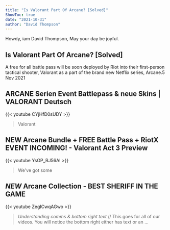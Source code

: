 ```yaml
---
title: "Is Valorant Part Of Arcane? [Solved]"
ShowToc: true 
date: "2021-10-31"
author: "David Thompson" 
---
```


Howdy, iam David Thompson, May your day be joyful.
## Is Valorant Part Of Arcane? [Solved]
A free for all battle pass will be soon deployed by Riot into their first-person tactical shooter, Valorant as a part of the brand new Netflix series, Arcane.5 Nov 2021

## ARCANE Serien Event Battlepass & neue Skins | VALORANT Deutsch
{{< youtube CYjHfD0sUDY >}}
>Valorant

## NEW Arcane Bundle + FREE Battle Pass + RiotX EVENT INCOMING! - Valorant Act 3 Preview
{{< youtube YsOP_RJ56AI >}}
>We've got some 

## *NEW* Arcane Collection - BEST SHERIFF IN THE GAME
{{< youtube ZegICwqAGwo >}}
>*Understanding comms & bottom right text* // This goes for all of our videos. You will notice the bottom right either has text or an ...

